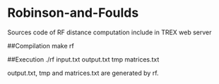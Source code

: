 # Robinson-and-Foulds
Sources code of RF distance computation include in TREX web server

##Compilation 
make rf

##Execution 
./rf input.txt output.txt tmp matrices.txt

output.txt, tmp and matrices.txt are generated by rf.
